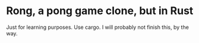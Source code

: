 
# Rong, a pong game clone, but in Rust

Just for learning purposes. Use cargo. I will probably not finish this, by the way.

